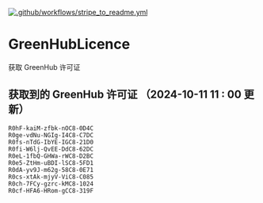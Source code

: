[![.github/workflows/stripe_to_readme.yml](https://github.com/zjx-kimi/GreenHubLicence/actions/workflows/stripe_to_readme.yml/badge.svg)](https://github.com/zjx-kimi/GreenHubLicence/actions/workflows/stripe_to_readme.yml)
# GreenHubLicence
获取 GreenHub 许可证
## 获取到的 GreenHub 许可证 （2024-10-11 11 : 00 更新）
```
R0hF-kaiM-zfbk-nOC8-0D4C
R0ge-vdNu-NGIg-I4C8-C7DC
R0fs-nTdG-IbYE-IGC8-21D0
R0fi-W6lj-QvEE-DdC8-62DC
R0eL-1fbQ-GHWa-rWC8-D2BC
R0e5-ZtHm-uBDI-lSC8-5FD1
R0dA-yv9J-m62g-58C8-0E71
R0cs-xtAk-mjyV-ViC8-C085
R0ch-7FCy-gzrc-kMC8-1024
R0cf-HFA6-HRom-gCC8-319F
```
